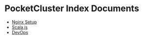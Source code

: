 # PocketCluster Index Documents

- [Nginx Setup](nginx.md)
- [Scala.js](scala.js.md)
- [DevOps](devops.md)